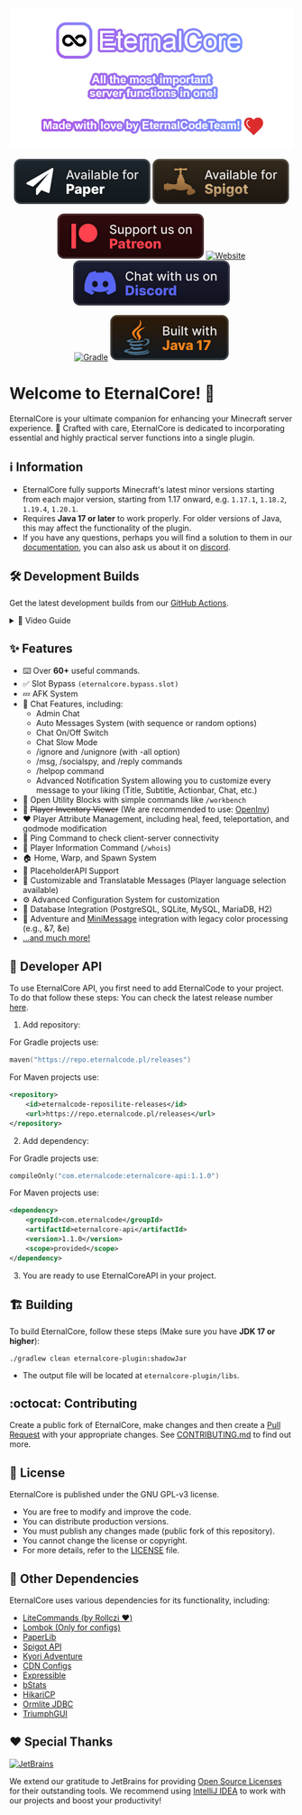 <div align="center">

![readme-banner.png](assets/readme-banner.png)

[![Supports Paper](https://raw.githubusercontent.com/intergrav/devins-badges/v3/assets/cozy/supported/paper_vector.svg)](https://papermc.io)
[![Supports Spigot](https://raw.githubusercontent.com/intergrav/devins-badges/v3/assets/cozy/supported/spigot_vector.svg)](https://spigotmc.org)

[![Patreon](https://raw.githubusercontent.com/intergrav/devins-badges/v3/assets/cozy/donate/patreon-plural_vector.svg)](https://www.patreon.com/eternalcode)
[![Website](https://raw.githubusercontent.com/intergrav/devins-badges/v3/assets/cozy/documentation/website_vector.svg)](https://eternalcode.pl/)
[![Discord](https://raw.githubusercontent.com/intergrav/devins-badges/v3/assets/cozy/social/discord-plural_vector.svg)](https://discord.gg/FQ7jmGBd6c)

[![Gradle](https://raw.githubusercontent.com/intergrav/devins-badges/v3/assets/cozy/built-with/gradle_vector.svg)](https://gradle.org/)
[![Java](https://raw.githubusercontent.com/intergrav/devins-badges/v3/assets/cozy/built-with/java17_vector.svg)](https://www.java.com/)
</div>

# Welcome to EternalCore! 🚀

EternalCore is your ultimate companion for enhancing your Minecraft server experience. 💎 Crafted with care, EternalCore is dedicated to incorporating essential and highly practical server functions into a single plugin.

## :information_source: Information

- EternalCore fully supports Minecraft's latest minor versions starting from each major version, starting from 1.17 onward, e.g. `1.17.1`, `1.18.2`, `1.19.4`, `1.20.1`.
- Requires **Java 17 or later** to work properly. For older versions of Java, this may affect the functionality of the plugin.
- If you have any questions, perhaps you will find a solution to them in our [documentation](https://docs.eternalcode.pl/eternalcore/introduction.html), you can also ask us about it on [discord](https://discord.gg/FQ7jmGBd6c).

## :hammer_and_wrench: Development Builds

Get the latest development builds from our [GitHub Actions](https://github.com/EternalCodeTeam/EternalCore/actions).

<details><summary>🎥 Video Guide</summary>
  <img src="https://i.imgur.com/hmv38VS.gif" alt="Video Guide">
</details>

## :sparkles: Features

- :keyboard: Over **60+** useful commands.
- :white_check_mark: Slot Bypass `(eternalcore.bypass.slot)`
- :zzz: AFK System
- :speech_balloon: Chat Features, including:
  - Admin Chat
  - Auto Messages System (with sequence or random options)
  - Chat On/Off Switch
  - Chat Slow Mode
  - /ignore and /unignore (with -all option)
  - /msg, /socialspy, and /reply commands
  - /helpop command
  - Advanced Notification System allowing you to customize every message to your liking (Title, Subtitle, Actionbar, Chat, etc.) 
- :hammer: Open Utility Blocks with simple commands like `/workbench`
- :briefcase: ~~Player Inventory Viewer~~ (We are recommended to use: [OpenInv](https://github.com/Jikoo/OpenInv))
- :heart: Player Attribute Management, including heal, feed, teleportation, and godmode modification
- :ping_pong: Ping Command to check client-server connectivity
- :bust_in_silhouette: Player Information Command (`/whois`)
- :house: Home, Warp, and Spawn System
- :page_facing_up: PlaceholderAPI Support
- :memo: Customizable and Translatable Messages (Player language selection available)
- :gear: Advanced Configuration System for customization
- :card_index: Database Integration (PostgreSQL, SQLite, MySQL, MariaDB, H2)
- :rainbow: Adventure and [MiniMessage](https://docs.advntr.dev/minimessage/format.html) integration with legacy color processing (e.g., &7, &e)
- [...and much more!](https://docs.eternalcode.pl/eternalcore/features.html)

## :construction_worker: Developer API

To use EternalCore API, you first need to add EternalCode to your project. To do that follow these steps:
You can check the latest release number [here](github.com/EternalCodeTeam/EternalCore/releases/latest).

1. Add repository:

For Gradle projects use:
```kts
maven("https://repo.eternalcode.pl/releases")
```

For Maven projects use:
```xml
<repository>
    <id>eternalcode-reposilite-releases</id>
    <url>https://repo.eternalcode.pl/releases</url>
</repository>
```

2. Add dependency:

For Gradle projects use:
```kts
compileOnly("com.eternalcode:eternalcore-api:1.1.0")
```

For Maven projects use:
```xml
<dependency>
    <groupId>com.eternalcode</groupId>
    <artifactId>eternalcore-api</artifactId>
    <version>1.1.0</version>
    <scope>provided</scope>
</dependency>
```

3. You are ready to use EternalCoreAPI in your project.

## :building_construction: Building

To build EternalCore, follow these steps (Make sure you have **JDK 17 or higher**):

```shell
./gradlew clean eternalcore-plugin:shadowJar
```
- The output file will be located at `eternalcore-plugin/libs`.


## :octocat: Contributing

Create a public fork of EternalCore, make changes and then create
a [Pull Request](https://github.com/EternalCodeTeam/EternalCore/pulls) with your appropriate changes.
See [CONTRIBUTING.md](https://github.com/EternalCodeTeam/EternalCore/blob/master/.github/CONTRIBUTING.md) to find out
more.

## :scroll: License

EternalCore is published under the GNU GPL-v3 license.

- You are free to modify and improve the code.
- You can distribute production versions.
- You must publish any changes made (public fork of this repository).
- You cannot change the license or copyright.
- For more details, refer to the [LICENSE](LICENSE) file.

## :bookmark_tabs: Other Dependencies

EternalCore uses various dependencies for its functionality, including:
- [LiteCommands (by Rollczi ❤️)](https://github.com/Rollczi/LiteCommands)
- [Lombok (Only for configs)](https://projectlombok.org/)
- [PaperLib](https://github.com/PaperMC/PaperLib)
- [Spigot API](https://www.spigotmc.org/wiki/spigot-gradle/)
- [Kyori Adventure](https://docs.adventure.kyori.net/)
- [CDN Configs](https://github.com/dzikoysk/cdn)
- [Expressible](https://github.com/panda-lang/expressible)
- [bStats](https://bstats.org/)
- [HikariCP](https://github.com/brettwooldridge/HikariCP)
- [Ormlite JDBC](https://github.com/j256/ormlite-jdbc)
- [TriumphGUI](https://github.com/TriumphTeam/triumph-gui)

## :heart: Special Thanks

[<img src="https://user-images.githubusercontent.com/65517973/210912946-447a6b9a-2685-4796-9482-a44bffc727ce.png" alt="JetBrains" width="150">](https://www.jetbrains.com)

We extend our gratitude to JetBrains for providing [Open Source Licenses](https://www.jetbrains.com/opensource/) for their outstanding tools. We recommend using [IntelliJ IDEA](https://www.jetbrains.com/idea/) to work with our projects and boost your productivity!
